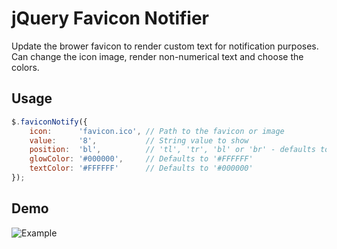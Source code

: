 # jQuery Favicon Notifier

Update the brower favicon to render custom text for notification purposes. Can change the icon image, render non-numerical text and choose the colors.

## Usage

```javascript
$.faviconNotify({
    icon:      'favicon.ico', // Path to the favicon or image
    value:     '8',           // String value to show
    position:  'bl',          // 'tl', 'tr', 'bl' or 'br' - defaults to 'br'
    glowColor: '#000000',     // Defaults to '#FFFFFF'
    textColor: '#FFFFFF'      // Defaults to '#000000'
});
```

## Demo

![Example](https://raw.githubusercontent.com/oodavid/jQuery-Favicon-Notifier/master/demo.gif)